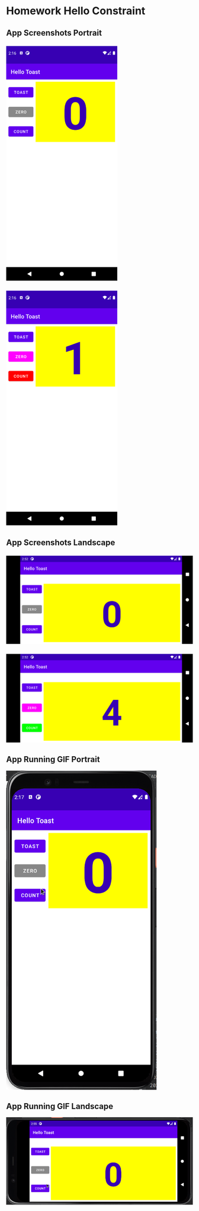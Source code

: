 # Homework Hello Constraint

## App Screenshots Portrait

### <img src="./initial_screen.png" width=300/>

### <img src="./after_count_btn_clicked.png" width=300/>


## App Screenshots Landscape

### <img src="./initial_screen_land.png" width=600/>

### <img src="./after_count_btn_clicked_land.png" width=600/>


## App Running GIF Portrait

![](./hello_toast.gif)

## App Running GIF Landscape

![](./hello_toast_land.gif)

